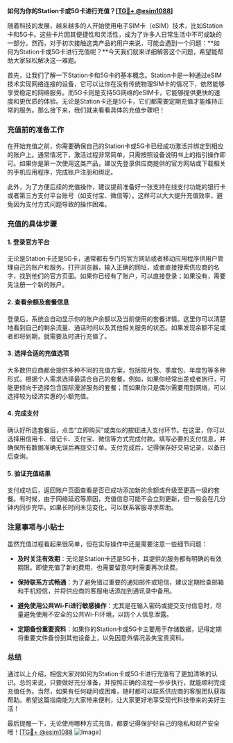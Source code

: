 **如何为你的Station卡或5G卡进行充值？[[TG💪+ @esim1088](https://t.me/s/esim1088)]**

随着科技的发展，越来越多的人开始使用电子SIM卡（eSIM）技术，比如Station卡和5G卡。这些卡片因其便捷性和灵活性，成为了许多人日常生活中不可或缺的一部分。然而，对于初次接触这类产品的用户来说，可能会遇到一个问题：**如何为Station卡或5G卡进行充值呢？**今天我们就来详细解答这个问题，希望能帮助大家轻松解决这一难题。

首先，让我们了解一下Station卡和5G卡的基本概念。Station卡是一种通过eSIM技术实现网络连接的设备，它可以让你在没有传统物理SIM卡的情况下，依然能够享受稳定的网络服务。而5G卡则是支持5G网络的eSIM卡，它能够提供更快的速度和更优质的体验。无论是Station卡还是5G卡，它们都需要定期充值才能维持正常的服务。那么接下来，我们就来看看具体的充值步骤吧！

### **充值前的准备工作**

在开始充值之前，你需要确保自己的Station卡或5G卡已经成功激活并绑定到相应的账户上。通常情况下，激活过程非常简单，只需按照设备说明书上的指引操作即可。如果你是第一次使用这类产品，建议先登录供应商提供的官方网站或下载相关的手机应用程序，完成账户注册和绑定。

此外，为了方便后续的充值操作，建议提前准备好一张支持在线支付功能的银行卡或者第三方支付平台账号（如支付宝、微信等）。这样可以大大提升充值效率，避免因为支付方式问题导致的操作困难。

### **充值的具体步骤**

#### **1. 登录官方平台**
无论是Station卡还是5G卡，通常都有专门的官方网站或者移动应用程序供用户管理自己的账户和服务。打开浏览器，输入正确的网址，或者直接搜索供应商的名字，找到他们的官方页面。如果你已经有了账户，可以直接登录；如果没有，需要先注册一个新的账户。

#### **2. 查看余额及套餐信息**
登录后，系统会自动显示你的账户余额以及当前使用的套餐详情。这里你可以清楚地看到自己的剩余流量、通话时间以及其他相关服务的状态。如果发现余额不足或者即将到期，就需要及时进行充值了。

#### **3. 选择合适的充值选项**
大多数供应商都会提供多种不同的充值方案，包括按月包、季度包、年度包等多种形式。根据个人需求选择最适合自己的套餐。例如，如果你经常出差或者旅行，可能更倾向于选择包含国际漫游服务的套餐；而如果你只是偶尔需要用到网络，可以选择较为经济实惠的小额充值。

#### **4. 完成支付**
确认好所选套餐后，点击“立即购买”或类似的按钮进入支付环节。在这里，你可以选择用信用卡、借记卡、支付宝、微信等方式完成付款。填写必要的支付信息，并确保所有数据准确无误后再提交订单。支付完成后，记得保存好交易记录，以备日后查询。

#### **5. 验证充值结果**
支付成功后，返回账户页面查看是否已成功添加新的余额或升级至更高一级的套餐。有时候，由于网络延迟等原因，充值信息可能不会立刻更新，但一般会在几分钟内同步完毕。如果长时间未见变化，可以联系客服寻求帮助。

### **注意事项与小贴士**

虽然充值过程看起来很简单，但在实际操作中还是需要注意一些细节问题：

- **及时关注有效期**：无论是Station卡还是5G卡，其提供的服务都有明确的有效期限。即使充值了新的费用，也需要留意何时需要再次续费。
  
- **保持联系方式畅通**：为了避免错过重要的通知邮件或短信，建议定期检查邮箱和手机短信，并将供应商的客服电话添加到通讯录中备用。

- **避免使用公共Wi-Fi进行敏感操作**：尤其是在输入密码或提交支付信息时，尽量避免使用不安全的公共Wi-Fi环境，以防个人信息泄露。

- **定期备份重要资料**：如果你的Station卡或5G卡主要用于存储数据，记得定期将重要文件备份到其他设备上，以免因意外情况丢失宝贵资料。

### **总结**

通过以上介绍，相信大家对如何为Station卡或5G卡进行充值有了更加清晰的认识。总的来说，只要做好充分准备，并按照正确的流程一步步执行，就能顺利完成充值任务。当然，如果有任何疑问或困难，随时都可以联系供应商的客服团队获取帮助。希望这篇指南能为大家带来便利，让大家更好地享受现代科技带来的美好生活！

最后提醒一下，无论使用哪种方式充值，都要记得保护好自己的隐私和财产安全哦！[[TG💪+ @esim1088](https://t.me/s/esim1088) ![Image](https://i.postimg.cc/4NQfJmqS/Snipaste-2025-05-13-00-14-12.png)]